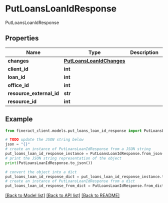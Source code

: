 # PutLoansLoanIdResponse

PutLoansLoanIdResponse

## Properties

Name | Type | Description | Notes
------------ | ------------- | ------------- | -------------
**changes** | [**PutLoansLoanIdChanges**](PutLoansLoanIdChanges.md) |  | [optional] 
**client_id** | **int** |  | [optional] 
**loan_id** | **int** |  | [optional] 
**office_id** | **int** |  | [optional] 
**resource_external_id** | **str** |  | [optional] 
**resource_id** | **int** |  | [optional] 

## Example

```python
from fineract_client.models.put_loans_loan_id_response import PutLoansLoanIdResponse

# TODO update the JSON string below
json = "{}"
# create an instance of PutLoansLoanIdResponse from a JSON string
put_loans_loan_id_response_instance = PutLoansLoanIdResponse.from_json(json)
# print the JSON string representation of the object
print(PutLoansLoanIdResponse.to_json())

# convert the object into a dict
put_loans_loan_id_response_dict = put_loans_loan_id_response_instance.to_dict()
# create an instance of PutLoansLoanIdResponse from a dict
put_loans_loan_id_response_from_dict = PutLoansLoanIdResponse.from_dict(put_loans_loan_id_response_dict)
```
[[Back to Model list]](../README.md#documentation-for-models) [[Back to API list]](../README.md#documentation-for-api-endpoints) [[Back to README]](../README.md)


